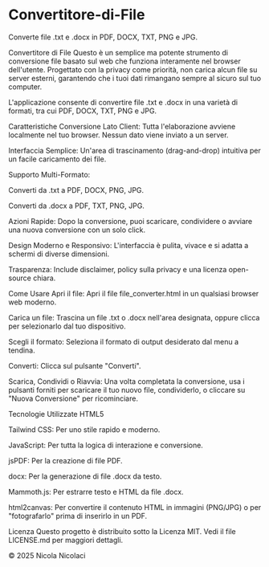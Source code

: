 # Convertitore-di-File
Converte file .txt e .docx in PDF, DOCX, TXT, PNG e JPG.


Convertitore di File
Questo è un semplice ma potente strumento di conversione file basato sul web che funziona interamente nel browser dell'utente. Progettato con la privacy come priorità, non carica alcun file su server esterni, garantendo che i tuoi dati rimangano sempre al sicuro sul tuo computer.

L'applicazione consente di convertire file .txt e .docx in una varietà di formati, tra cui PDF, DOCX, TXT, PNG e JPG.

Caratteristiche
Conversione Lato Client: Tutta l'elaborazione avviene localmente nel tuo browser. Nessun dato viene inviato a un server.

Interfaccia Semplice: Un'area di trascinamento (drag-and-drop) intuitiva per un facile caricamento dei file.

Supporto Multi-Formato:

Converti da .txt a PDF, DOCX, PNG, JPG.

Converti da .docx a PDF, TXT, PNG, JPG.

Azioni Rapide: Dopo la conversione, puoi scaricare, condividere o avviare una nuova conversione con un solo click.

Design Moderno e Responsivo: L'interfaccia è pulita, vivace e si adatta a schermi di diverse dimensioni.

Trasparenza: Include disclaimer, policy sulla privacy e una licenza open-source chiara.

Come Usare
Apri il file: Apri il file file_converter.html in un qualsiasi browser web moderno.

Carica un file: Trascina un file .txt o .docx nell'area designata, oppure clicca per selezionarlo dal tuo dispositivo.

Scegli il formato: Seleziona il formato di output desiderato dal menu a tendina.

Converti: Clicca sul pulsante "Converti".

Scarica, Condividi o Riavvia: Una volta completata la conversione, usa i pulsanti forniti per scaricare il tuo nuovo file, condividerlo, o cliccare su "Nuova Conversione" per ricominciare.

Tecnologie Utilizzate
HTML5

Tailwind CSS: Per uno stile rapido e moderno.

JavaScript: Per tutta la logica di interazione e conversione.

jsPDF: Per la creazione di file PDF.

docx: Per la generazione di file .docx da testo.

Mammoth.js: Per estrarre testo e HTML da file .docx.

html2canvas: Per convertire il contenuto HTML in immagini (PNG/JPG) o per "fotografarlo" prima di inserirlo in un PDF.

Licenza
Questo progetto è distribuito sotto la Licenza MIT. Vedi il file LICENSE.md per maggiori dettagli.

© 2025 Nicola Nicolaci
